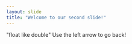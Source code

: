 ```yaml
---
layout: slide
title: "Welcome to our second slide!"
---
```

"float like double"
Use the left arrow to go back!
